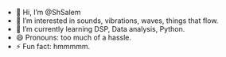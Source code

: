 - 👋 Hi, I’m @ShSalem
- 👀 I’m interested in sounds, vibrations, waves, things that flow.
- 🌱 I’m currently learning DSP, Data analysis, Python.
- 😄 Pronouns: too much of a hassle.
- ⚡ Fun fact: hmmmmm.

<!---
ShSalem/ShSalem is a ✨ special ✨ repository because its `README.md` (this file) appears on your GitHub profile.
You can click the Preview link to take a look at your changes.
--->
